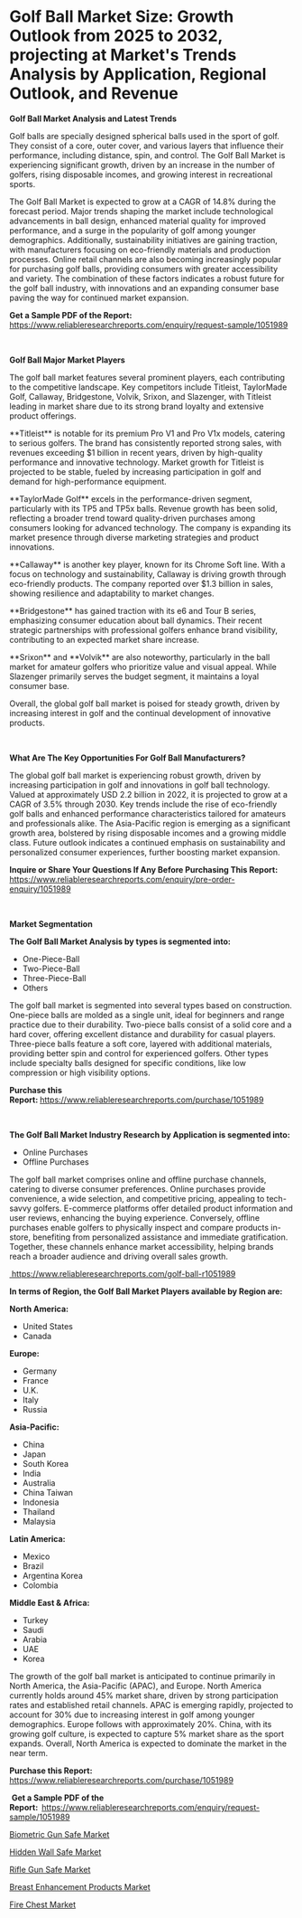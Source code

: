 <p><h1>Golf Ball Market Size: Growth Outlook from 2025 to 2032, projecting at Market's Trends Analysis by Application, Regional Outlook, and Revenue</h1></p><p><strong>Golf Ball Market Analysis and Latest Trends</strong></p>
<p><p>Golf balls are specially designed spherical balls used in the sport of golf. They consist of a core, outer cover, and various layers that influence their performance, including distance, spin, and control. The Golf Ball Market is experiencing significant growth, driven by an increase in the number of golfers, rising disposable incomes, and growing interest in recreational sports.</p><p>The Golf Ball Market is expected to grow at a CAGR of 14.8% during the forecast period. Major trends shaping the market include technological advancements in ball design, enhanced material quality for improved performance, and a surge in the popularity of golf among younger demographics. Additionally, sustainability initiatives are gaining traction, with manufacturers focusing on eco-friendly materials and production processes. Online retail channels are also becoming increasingly popular for purchasing golf balls, providing consumers with greater accessibility and variety. The combination of these factors indicates a robust future for the golf ball industry, with innovations and an expanding consumer base paving the way for continued market expansion.</p></p>
<p><strong>Get a Sample PDF of the Report:&nbsp;</strong> <a href="https://www.reliableresearchreports.com/enquiry/request-sample/1051989?utm_campaign=38&utm_medium=2&utm_source=Github&utm_content=ia&utm_term=07022025&utm_id=golf-ball">https://www.reliableresearchreports.com/enquiry/request-sample/1051989</a></p>
<p>&nbsp;</p>
<p><strong>Golf Ball Major Market Players</strong></p>
<p><p>The golf ball market features several prominent players, each contributing to the competitive landscape. Key competitors include Titleist, TaylorMade Golf, Callaway, Bridgestone, Volvik, Srixon, and Slazenger, with Titleist leading in market share due to its strong brand loyalty and extensive product offerings.</p><p>**Titleist** is notable for its premium Pro V1 and Pro V1x models, catering to serious golfers. The brand has consistently reported strong sales, with revenues exceeding $1 billion in recent years, driven by high-quality performance and innovative technology. Market growth for Titleist is projected to be stable, fueled by increasing participation in golf and demand for high-performance equipment.</p><p>**TaylorMade Golf** excels in the performance-driven segment, particularly with its TP5 and TP5x balls. Revenue growth has been solid, reflecting a broader trend toward quality-driven purchases among consumers looking for advanced technology. The company is expanding its market presence through diverse marketing strategies and product innovations.</p><p>**Callaway** is another key player, known for its Chrome Soft line. With a focus on technology and sustainability, Callaway is driving growth through eco-friendly products. The company reported over $1.3 billion in sales, showing resilience and adaptability to market changes.</p><p>**Bridgestone** has gained traction with its e6 and Tour B series, emphasizing consumer education about ball dynamics. Their recent strategic partnerships with professional golfers enhance brand visibility, contributing to an expected market share increase.</p><p>**Srixon** and **Volvik** are also noteworthy, particularly in the ball market for amateur golfers who prioritize value and visual appeal. While Slazenger primarily serves the budget segment, it maintains a loyal consumer base.</p><p>Overall, the global golf ball market is poised for steady growth, driven by increasing interest in golf and the continual development of innovative products.</p></p>
<p>&nbsp;</p>
<p><strong>What Are The Key Opportunities For Golf Ball Manufacturers?</strong></p>
<p><p>The global golf ball market is experiencing robust growth, driven by increasing participation in golf and innovations in golf ball technology. Valued at approximately USD 2.2 billion in 2022, it is projected to grow at a CAGR of 3.5% through 2030. Key trends include the rise of eco-friendly golf balls and enhanced performance characteristics tailored for amateurs and professionals alike. The Asia-Pacific region is emerging as a significant growth area, bolstered by rising disposable incomes and a growing middle class. Future outlook indicates a continued emphasis on sustainability and personalized consumer experiences, further boosting market expansion.</p></p>
<p><strong>Inquire or Share Your Questions If Any Before Purchasing This Report:</strong> <a href="https://www.reliableresearchreports.com/enquiry/pre-order-enquiry/1051989?utm_campaign=38&utm_medium=2&utm_source=Github&utm_content=ia&utm_term=07022025&utm_id=golf-ball">https://www.reliableresearchreports.com/enquiry/pre-order-enquiry/1051989</a></p>
<p>&nbsp;</p>
<p><strong>Market Segmentation</strong></p>
<p><strong>The Golf Ball Market Analysis by types is segmented into:</strong></p>
<p><ul><li>One-Piece-Ball</li><li>Two-Piece-Ball</li><li>Three-Piece-Ball</li><li>Others</li></ul></p>
<p><p>The golf ball market is segmented into several types based on construction. One-piece balls are molded as a single unit, ideal for beginners and range practice due to their durability. Two-piece balls consist of a solid core and a hard cover, offering excellent distance and durability for casual players. Three-piece balls feature a soft core, layered with additional materials, providing better spin and control for experienced golfers. Other types include specialty balls designed for specific conditions, like low compression or high visibility options.</p></p>
<p><strong>Purchase this Report:&nbsp;</strong><a href="https://www.reliableresearchreports.com/purchase/1051989?utm_campaign=38&utm_medium=2&utm_source=Github&utm_content=ia&utm_term=07022025&utm_id=golf-ball">https://www.reliableresearchreports.com/purchase/1051989</a></p>
<p>&nbsp;</p>
<p><strong>The Golf Ball Market Industry Research by Application is segmented into:</strong></p>
<p><ul><li>Online Purchases</li><li>Offline Purchases</li></ul></p>
<p><p>The golf ball market comprises online and offline purchase channels, catering to diverse consumer preferences. Online purchases provide convenience, a wide selection, and competitive pricing, appealing to tech-savvy golfers. E-commerce platforms offer detailed product information and user reviews, enhancing the buying experience. Conversely, offline purchases enable golfers to physically inspect and compare products in-store, benefiting from personalized assistance and immediate gratification. Together, these channels enhance market accessibility, helping brands reach a broader audience and driving overall sales growth.</p></p>
<p><a href="https://www.reliableresearchreports.com/golf-ball-r1051989?utm_campaign=38&utm_medium=2&utm_source=Github&utm_content=ia&utm_term=07022025&utm_id=golf-ball">&nbsp;https://www.reliableresearchreports.com/golf-ball-r1051989</a></p>
<p><strong>In terms of Region, the Golf Ball Market Players available by Region are:</strong></p>
<p>
    <p> <strong> North America: </strong>
        <ul>
            <li>United States</li>
            <li>Canada</li>
        </ul>
        </p> 
    <p> <strong> Europe: </strong>
        <ul>
            <li>Germany</li>
            <li>France</li>
            <li>U.K.</li>
            <li>Italy</li>
            <li>Russia</li>
        </ul>
        </p> 
    <p> <strong> Asia-Pacific: </strong>
        <ul>
            <li>China</li>
            <li>Japan</li>
            <li>South Korea</li>
            <li>India</li>
            <li>Australia</li>
            <li>China Taiwan</li>
            <li>Indonesia</li>
            <li>Thailand</li>
            <li>Malaysia</li>
        </ul>
        </p> 
    <p> <strong> Latin America: </strong>
        <ul>
            <li>Mexico</li>
            <li>Brazil</li>
            <li>Argentina Korea</li>
            <li>Colombia</li>
        </ul>
        </p> 
    <p> <strong> Middle East & Africa: </strong>
        <ul>
            <li>Turkey</li>
            <li>Saudi</li>
            <li>Arabia</li>
            <li>UAE</li>
            <li>Korea</li>
        </ul>
    </p>
    </p>
<p><p>The growth of the golf ball market is anticipated to continue primarily in North America, the Asia-Pacific (APAC), and Europe. North America currently holds around 45% market share, driven by strong participation rates and established retail channels. APAC is emerging rapidly, projected to account for 30% due to increasing interest in golf among younger demographics. Europe follows with approximately 20%. China, with its growing golf culture, is expected to capture 5% market share as the sport expands. Overall, North America is expected to dominate the market in the near term.</p></p>
<p><strong>Purchase this Report: </strong><a href="https://www.reliableresearchreports.com/purchase/1051989?utm_campaign=38&utm_medium=2&utm_source=Github&utm_content=ia&utm_term=07022025&utm_id=golf-ball">https://www.reliableresearchreports.com/purchase/1051989</a></p>
<p>&nbsp;<strong>Get a Sample PDF of the Report:&nbsp;&nbsp;</strong><a href="https://www.reliableresearchreports.com/enquiry/request-sample/1051989?utm_campaign=38&utm_medium=2&utm_source=Github&utm_content=ia&utm_term=07022025&utm_id=golf-ball">https://www.reliableresearchreports.com/enquiry/request-sample/1051989</a></p>
<p><strong></strong></p>
<p><p><a href="https://github.com/penglatilles/Market-Research-Report-List-1/blob/main/biometric-gun-safe-market.md?utm_campaign=38&utm_medium=2&utm_source=Github&utm_content=ia&utm_term=07022025&utm_id=golf-ball">Biometric Gun Safe Market</a></p><p><a href="https://github.com/ternainglin/Market-Research-Report-List-1/blob/main/hidden-wall-safe-market.md?utm_campaign=38&utm_medium=2&utm_source=Github&utm_content=ia&utm_term=07022025&utm_id=golf-ball">Hidden Wall Safe Market</a></p><p><a href="https://github.com/saaindosya/Market-Research-Report-List-1/blob/main/rifle-gun-safe-market.md?utm_campaign=38&utm_medium=2&utm_source=Github&utm_content=ia&utm_term=07022025&utm_id=golf-ball">Rifle Gun Safe Market</a></p><p><a href="https://github.com/zurubting/Market-Research-Report-List-1/blob/main/breast-enhancement-products-market.md?utm_campaign=38&utm_medium=2&utm_source=Github&utm_content=ia&utm_term=07022025&utm_id=golf-ball">Breast Enhancement Products Market</a></p><p><a href="https://github.com/lalolatiot/Market-Research-Report-List-1/blob/main/fire-chest-market.md?utm_campaign=38&utm_medium=2&utm_source=Github&utm_content=ia&utm_term=07022025&utm_id=golf-ball">Fire Chest Market</a></p></p>